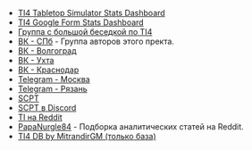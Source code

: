 * [TI4 Tabletop Simulator Stats Dashboard](https://datastudio.google.com/reporting/3b435bf2-2100-488c-a424-130f1d22ebb0/page/pE58B)
* [TI4 Google Form Stats Dashboard](https://datastudio.google.com/reporting/cb0b987b-5105-4aa4-8c8a-53d809833965/page/J2F0B)
* [Группа с большой беседкой по TI4](https://vk.com/spacestrategy)
* [ВК - СПб](https://vk.com/twilight_imperium_spb) - Группа авторов этого пректа.
* [ВК - Волгоград](https://vk.com/twilightimperium_vlg)
* [ВК - Ухта](https://vk.com/tiukhta)
* [ВК - Краснодар](https://vk.com/tikrd)
* [Telegram - Москва](https://t.me/+IqQ5U1-wQEQ2NzM6)
* [Telegram - Рязань](https://t.me/twilight_imperium_62)
* [SCPT](https://spacecatspeaceturtles.com/)
* [SCPT в Discord](https://discord.gg/Q5kPZSEf)
* [TI на Reddit](https://www.reddit.com/r/twilightimperium/)
* [PapaNurgle84](https://www.reddit.com/user/Papa_Nurgle_84/posts/) - Подборка аналитических статей на Reddit.
* [TI4 DB by MitrandirGM (только база)](https://docs.google.com/spreadsheets/d/1tlaUvsF2OiBCPbQFyCiyDiorixmXFXVWGVCJsSK_zAo/edit#gid=201186600)
